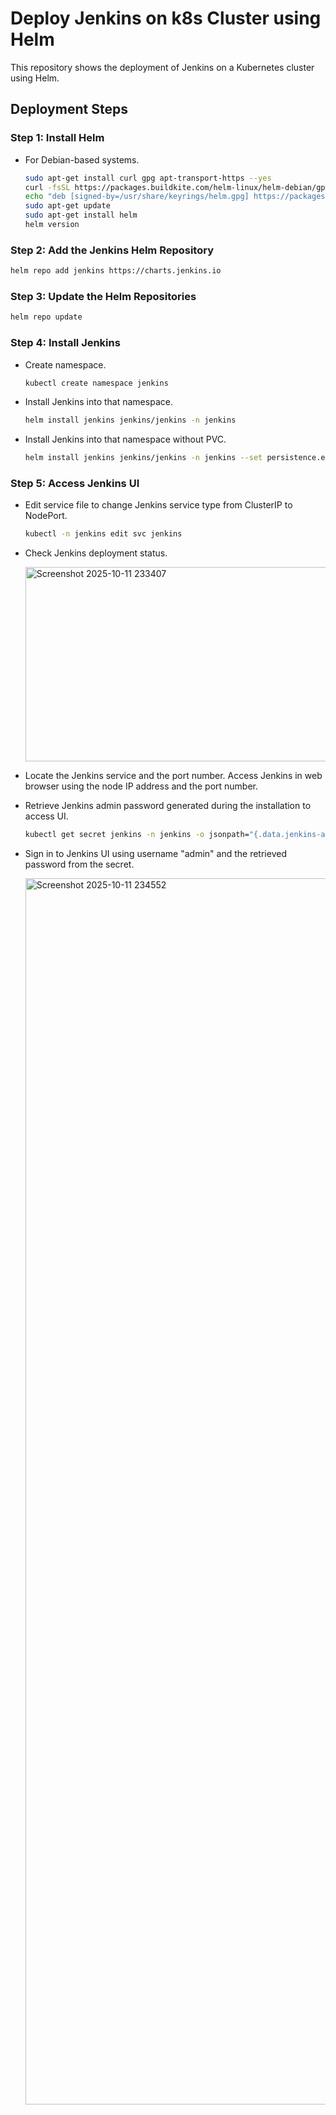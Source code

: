 # Deploy Jenkins on k8s Cluster using Helm
This repository shows the deployment of Jenkins on a Kubernetes cluster using Helm.

## Deployment Steps
### Step 1: Install Helm
- For Debian-based systems.
  
  ``` bash
  sudo apt-get install curl gpg apt-transport-https --yes
  curl -fsSL https://packages.buildkite.com/helm-linux/helm-debian/gpgkey | gpg --dearmor | sudo tee /usr/share/keyrings/helm.gpg > /dev/null
  echo "deb [signed-by=/usr/share/keyrings/helm.gpg] https://packages.buildkite.com/helm-linux/helm-debian/any/ any main" | sudo tee /etc/apt/sources.list.d/helm-stable-debian.list
  sudo apt-get update
  sudo apt-get install helm
  helm version
  ```

### Step 2: Add the Jenkins Helm Repository
``` bash
helm repo add jenkins https://charts.jenkins.io
```

### Step 3: Update the Helm Repositories
``` bash
helm repo update
```

### Step 4: Install Jenkins
- Create namespace.
  ``` bash
  kubectl create namespace jenkins
  ```
- Install Jenkins into that namespace.
  ``` bash
  helm install jenkins jenkins/jenkins -n jenkins
  ```
- Install Jenkins into that namespace without PVC.
  ``` bash
  helm install jenkins jenkins/jenkins -n jenkins --set persistence.enabled=false
  ```
  
### Step 5: Access Jenkins UI
- Edit service file to change Jenkins service type from ClusterIP to NodePort.
  ``` bash
  kubectl -n jenkins edit svc jenkins
  ```
- Check Jenkins deployment status.
  
  <img width="1442" height="311" alt="Screenshot 2025-10-11 233407" src="https://github.com/user-attachments/assets/e25a27f6-5173-4622-a1b6-ce7c47092a46" />

- Locate the Jenkins service and the port number. Access Jenkins in web browser using the node IP address and the port number.
- Retrieve Jenkins admin password generated during the installation to access UI.
  ``` bash
  kubectl get secret jenkins -n jenkins -o jsonpath="{.data.jenkins-admin-password}" | base64 --decode; echo
  ```
- Sign in to Jenkins UI using username "admin" and the retrieved password from the secret.
 
  <img width="3821" height="1962" alt="Screenshot 2025-10-11 234552" src="https://github.com/user-attachments/assets/dd2287ed-f7de-40ee-b03d-fea014ddfb5a" />


